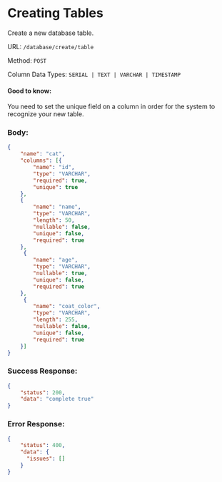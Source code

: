 # Creating Tables

Create a new database table.

URL: `/database/create/table`

Method: `POST`

Column Data Types: `SERIAL | TEXT | VARCHAR | TIMESTAMP`

#### Good to know:
You need to set the unique field on a column in order for the system to recognize your new table.

### Body:

```json
{
    "name": "cat",
    "columns": [{
        "name": "id",
        "type": "VARCHAR",
        "required": true,
        "unique": true
    },
    {
        "name": "name",
        "type": "VARCHAR",
        "length": 50,
        "nullable": false,
        "unique": false,
        "required": true
    },
     {
        "name": "age",
        "type": "VARCHAR",
        "nullable": true,
        "unique": false,
        "required": true
    },
     {
        "name": "coat_color",
        "type": "VARCHAR",
        "length": 255,
        "nullable": false,
        "unique": false,
        "required": true
    }]
}
```

### Success Response:

```json
{
    "status": 200,
    "data": "complete true"
}
```

### Error Response:

```json
{
    "status": 400,
    "data": {
      "issues": []
    }
}
```
